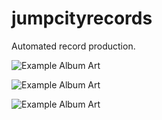 jumpcityrecords
===============

Automated record production.

![Example Album Art](http://www.michielovertoom.com/incoming/3uVPrNUc.png)

![Example Album Art](http://www.michielovertoom.com/incoming/irDRWdCs.png)

![Example Album Art](http://www.michielovertoom.com/incoming/u5zAvtHQ.png)





